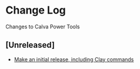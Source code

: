# Change Log

Changes to Calva Power Tools

## [Unreleased]

- [Make an initial release, including Clay commands](https://github.com/BetterThanTomorrow/calva-power-tools/issues/1)